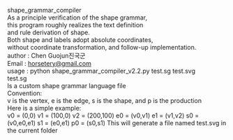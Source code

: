 shape_grammar_compiler  
As a principle verification of the shape grammar,    
this program roughly realizes the text definition   
and rule derivation of shape.   
Both shape and labels adopt absolute coordinates,   
without coordinate transformation, and follow-up implementation.  
author  :   Chen Guojun진국군  
Email   :   horsetery@gmail.com  
usage   :   python shape_grammar_compiler_v2.2.py test.sg test.svg  
test.sg  
Is a custom shape grammar language file  
Convention:  
v is the vertex, e is the edge, s is the shape, and p is the production  
Here is a simple example:  
v0 = (0,0)
v1 = (100,0)
v2 = (200,100)
e0 = (v0,v1)
e1 = (v1,v2)
s0 = (v0,e0,e1)
s1 = (e0,e1)
p0 = (s0,s1)
This will generate a file named test.svg in the current folder  
